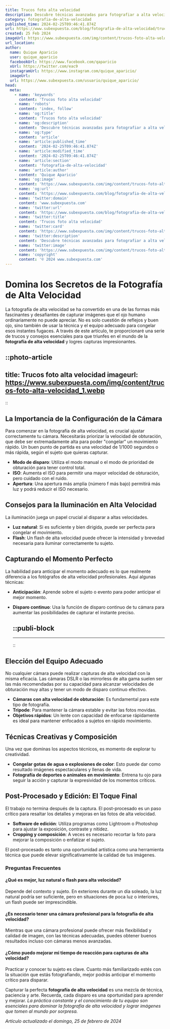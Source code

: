 ```yaml
---
title: Trucos foto alta velocidad
description: Descubre técnicas avanzadas para fotografiar a alta velocidad. Aprende a capturar momentos fugaces con calidad y precisión.
category: fotografia-de-alta-velocidad
published_time: 2024-02-25T09:46:41.874Z
url: https://www.subexpuesta.com/blog/fotografia-de-alta-velocidad/trucos-foto-alta-velocidad
created: 25 Feb 2024
imageUrl: https://www.subexpuesta.com/img/content/trucos-foto-alta-velocidad_1.webp
url_location:
author:
  name: Quique Aparicio
  user: quique_aparicio
  facebookUrl: https://www.facebook.com/qaparicio
  xUrl: https://twitter.com/eac9
  instagramUrl: https://www.instagram.com/quique_aparicio/
  imageUrl: 
  url: https://www.subexpuesta.com/usuario/quique_aparicio/
head:
  meta:
    - name: 'keywords'
      content: 'Trucos foto alta velocidad'
    - name: 'robots'
      content: 'index, follow'
    - name: 'og:title'
      content: 'Trucos foto alta velocidad'
    - name: 'og:description'
      content: 'Descubre técnicas avanzadas para fotografiar a alta velocidad. Aprende a capturar momentos fugaces con calidad y precisión.'
    - name: 'og:type'
      content: 'article'
    - name: 'article:published_time'
      content: '2024-02-25T09:46:41.874Z'
    - name: 'article:modified_time'
      content: '2024-02-25T09:46:41.874Z'
    - name: 'article:section'
      content: 'fotografia-de-alta-velocidad'
    - name: 'article:author'
      content: 'Quique Aparicio'
    - name: 'og:image'
      content: 'https://www.subexpuesta.com/img/content/trucos-foto-alta-velocidad_1.webp'
    - name: 'og:url'
      content: 'https://www.subexpuesta.com/blog/fotografia-de-alta-velocidad/trucos-foto-alta-velocidad'
    - name: 'twitter:domain'
      content: 'www.subexpuesta.com'
    - name: 'twitter:url'
      content: 'https://www.subexpuesta.com/blog/fotografia-de-alta-velocidad/trucos-foto-alta-velocidad'
    - name: 'twitter:title'
      content: 'Trucos foto alta velocidad'
    - name: 'twitter:card'
      content: 'https://www.subexpuesta.com/img/content/trucos-foto-alta-velocidad_1.webp'
    - name: 'twitter:description'
      content: 'Descubre técnicas avanzadas para fotografiar a alta velocidad. Aprende a capturar momentos fugaces con calidad y precisión.'
    - name: 'twitter:image'
      content: 'https://www.subexpuesta.com/img/content/trucos-foto-alta-velocidad_1.webp'
    - name: 'copyright'
      content: '© 2024 www.subexpuesta.com'
---
```

# Domina los Secretos de la Fotografía de Alta Velocidad

La fotografía de alta velocidad se ha convertido en una de las formas más fascinantes y desafiantes de capturar imágenes que el ojo humano ordinariamente no puede apreciar. No es solo cuestión de reflejos y buen ojo, sino también de usar la técnica y el equipo adecuado para congelar esos instantes fugaces. A través de este artículo, te proporcionaré una serie de trucos y consejos esenciales para que triunfes en el mundo de la **fotografía de alta velocidad** y logres capturas impresionantes.


::photo-article
---
title: Trucos foto alta velocidad
imageurl: https://www.subexpuesta.com/img/content/trucos-foto-alta-velocidad_1.webp
---
::



## La Importancia de la Configuración de la Cámara

Para comenzar en la fotografía de alta velocidad, es crucial ajustar correctamente tu cámara. Necesitarás priorizar la velocidad de obturación, que debe ser extremadamente alta para poder "congelar" un movimiento rápido. Un buen punto de partida es una velocidad de 1/1000 segundos o más rápida, según el sujeto que quieras capturar.

- **Modo de disparo**: Utiliza el modo manual o el modo de prioridad de obturación para tener control total.
- **ISO**: Aumenta el ISO para permitir una mayor velocidad de obturación, pero cuidado con el ruido.
- **Apertura**: Una apertura más amplia (número f más bajo) permitirá más luz y podrá reducir el ISO necesario.

## Consejos para la Iluminación en Alta Velocidad

La iluminación juega un papel crucial al disparar a altas velocidades.

- **Luz natural**: Si es suficiente y bien dirigida, puede ser perfecta para congelar el movimiento.
- **Flash**: Un flash de alta velocidad puede ofrecer la intensidad y brevedad necesaria para iluminar correctamente tu sujeto.

## Capturando el Momento Perfecto

La habilidad para anticipar el momento adecuado es lo que realmente diferencia a los fotógrafos de alta velocidad profesionales. Aquí algunas técnicas:

- **Anticipación**: Aprende sobre el sujeto o evento para poder anticipar el mejor momento.
- **Disparo continuo**: Usa la función de disparo continuo de tu cámara para aumentar las posibilidades de capturar el instante preciso.


  ::publi-block
  ---
  ---
  ::
  
  

## Elección del Equipo Adecuado

No cualquier cámara puede realizar capturas de alta velocidad con la misma eficacia. Las cámaras DSLR o las mirrorless de alta gama suelen ser las más recomendadas por su capacidad para alcanzar velocidades de obturación muy altas y tener un modo de disparo continuo efectivo.

- **Cámaras con alta velocidad de obturación**: Es fundamental para este tipo de fotografía.
- **Tripode**: Para mantener la cámara estable y evitar las fotos movidas.
- **Objetivos rápidos**: Un lente con capacidad de enfocarse rápidamente es ideal para mantener enfocados a sujetos en rápido movimiento.

## Técnicas Creativas y Composición

Una vez que dominas los aspectos técnicos, es momento de explorar tu creatividad.

- **Congelar gotas de agua o explosiones de color**: Esto puede dar como resultado imágenes espectaculares y llenas de vida.
- **Fotografía de deportes o animales en movimiento**: Entrena tu ojo para seguir la acción y capturar la expresividad de los momentos críticos.

## Post-Procesado y Edición: El Toque Final

El trabajo no termina después de la captura. El post-procesado es un paso crítico para resaltar los detalles y mejoras en las fotos de alta velocidad.

- **Software de edición**: Utiliza programas como Lightroom o Photoshop para ajustar la exposición, contraste y nitidez.
- **Cropping y composición**: A veces es necesario recortar la foto para mejorar la composición o enfatizar el sujeto.

El post-procesado es tanto una oportunidad artística como una herramienta técnica que puede elevar significativamente la calidad de tus imágenes.

### Preguntas Frecuentes

#### ¿Qué es mejor, luz natural o flash para alta velocidad?
Depende del contexto y sujeto. En exteriores durante un día soleado, la luz natural podría ser suficiente, pero en situaciones de poca luz o interiores, un flash puede ser imprescindible.

#### ¿Es necesario tener una cámara profesional para la fotografía de alta velocidad?
Mientras que una cámara profesional puede ofrecer más flexibilidad y calidad de imagen, con las técnicas adecuadas, puedes obtener buenos resultados incluso con cámaras menos avanzadas.

#### ¿Cómo puedo mejorar mi tiempo de reacción para capturas de alta velocidad?
Practicar y conocer tu sujeto es clave. Cuanto más familiarizado estés con la situación que estás fotografiando, mejor podrás anticipar el momento crítico para disparar.

Capturar la perfecta **fotografía de alta velocidad** es una mezcla de técnica, paciencia y arte. Recuerda, cada disparo es una oportunidad para aprender y mejorar. *La práctica constante y el conocimiento de tu equipo son esenciales para dominar la fotografia de alta velocidad y lograr imágenes que tomen al mundo por sorpresa.*

_Artículo actualizado el domingo, 25 de febrero de 2024_